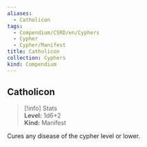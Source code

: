 ```yaml
---
aliases:
  - Catholicon
tags:
  - Compendium/CSRD/en/Cyphers
  - Cypher
  - Cypher/Manifest
title: Catholicon
collection: Cyphers
kind: Compendium
---
```

## Catholicon  
>[!info] Stats  
> **Level:** 1d6+2  
> **Kind:** Manifest
  
Cures any disease of the cypher level or lower.
